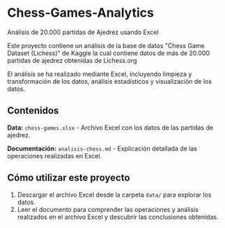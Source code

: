 # Chess-Games-Analytics
Análisis de 20.000 partidas de Ajedrez usando Excel

Este proyecto contiene un análisis de la base de datos "Chess Game Dataset (Lichess)" de Kaggle la cual contiene datos de más de 20.000 partidas de ajedrez obtenidas de Lichess.org

El análisis se ha realizado mediante Excel, incluyendo limpieza y transformación de los datos, análisis estadísticos y visualización de los datos.

## Contenidos
**Data:** `chess-games.xlsx` - Archivo Excel con los datos de las partidas de ajedrez.

**Documentación:** `analisis-chess.md` - Explicación detallada de las operaciones realizadas en Excel.

## Cómo utilizar este proyecto

1. Descargar el archivo Excel desde la carpeta `data/` para explorar los datos.
2. Leer el documento para comprender las operaciones y análisis realizados en el archivo Excel y descubrir las conclusiones obtenidas.
